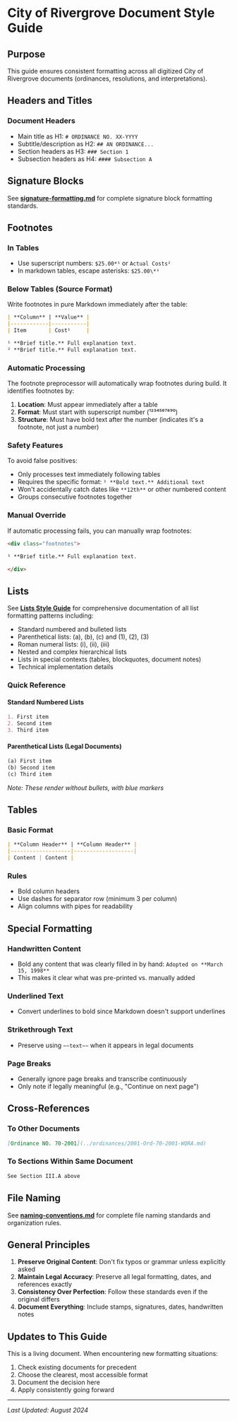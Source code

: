 # City of Rivergrove Document Style Guide

## Purpose
This guide ensures consistent formatting across all digitized City of Rivergrove documents (ordinances, resolutions, and interpretations).

## Headers and Titles

### Document Headers
- Main title as H1: `# ORDINANCE NO. XX-YYYY`
- Subtitle/description as H2: `## AN ORDINANCE...`
- Section headers as H3: `### Section 1`
- Subsection headers as H4: `#### Subsection A`

## Signature Blocks

See **[signature-formatting.md](signature-formatting.md)** for complete signature block formatting standards.

## Footnotes

### In Tables
- Use superscript numbers: `$25.00*¹` or `Actual Costs²`
- In markdown tables, escape asterisks: `$25.00\*¹`

### Below Tables (Source Format)
Write footnotes in pure Markdown immediately after the table:

```markdown
| **Column** | **Value** |
|------------|-----------|
| Item       | Cost¹     |

¹ **Brief title.** Full explanation text.
² **Brief title.** Full explanation text.
```

### Automatic Processing
The footnote preprocessor will automatically wrap footnotes during build. It identifies footnotes by:
1. **Location**: Must appear immediately after a table
2. **Format**: Must start with superscript number (¹²³⁴⁵⁶⁷⁸⁹⁰)
3. **Structure**: Must have bold text after the number (indicates it's a footnote, not just a number)

### Safety Features
To avoid false positives:
- Only processes text immediately following tables
- Requires the specific format: `¹ **Bold text.** Additional text`
- Won't accidentally catch dates like `**12th**` or other numbered content
- Groups consecutive footnotes together

### Manual Override
If automatic processing fails, you can manually wrap footnotes:

```markdown
<div class="footnotes">

¹ **Brief title.** Full explanation text.

</div>
```

## Lists

See **[Lists Style Guide](lists.md)** for comprehensive documentation of all list formatting patterns including:
- Standard numbered and bulleted lists
- Parenthetical lists: (a), (b), (c) and (1), (2), (3)
- Roman numeral lists: (i), (ii), (iii)
- Nested and complex hierarchical lists
- Lists in special contexts (tables, blockquotes, document notes)
- Technical implementation details

### Quick Reference

#### Standard Numbered Lists
```markdown
1. First item
2. Second item
3. Third item
```

#### Parenthetical Lists (Legal Documents)
```markdown
(a) First item
(b) Second item
(c) Third item
```
*Note: These render without bullets, with blue markers*

## Tables

### Basic Format
```markdown
| **Column Header** | **Column Header** |
|-------------------|-------------------|
| Content | Content |
```

### Rules
- Bold column headers
- Use dashes for separator row (minimum 3 per column)
- Align columns with pipes for readability

## Special Formatting

### Handwritten Content
- Bold any content that was clearly filled in by hand: `Adopted on **March 15, 1998**`
- This makes it clear what was pre-printed vs. manually added

### Underlined Text
- Convert underlines to bold since Markdown doesn't support underlines

### Strikethrough Text
- Preserve using `~~text~~` when it appears in legal documents

### Page Breaks
- Generally ignore page breaks and transcribe continuously
- Only note if legally meaningful (e.g., "Continue on next page")

## Cross-References

### To Other Documents
```markdown
[Ordinance NO. 70-2001](../ordinances/2001-Ord-70-2001-WQRA.md)
```

### To Sections Within Same Document
```markdown
See Section III.A above
```

## File Naming

See **[naming-conventions.md](naming-conventions.md)** for complete file naming standards and organization rules.

## General Principles

1. **Preserve Original Content**: Don't fix typos or grammar unless explicitly asked
2. **Maintain Legal Accuracy**: Preserve all legal formatting, dates, and references exactly
3. **Consistency Over Perfection**: Follow these standards even if the original differs
4. **Document Everything**: Include stamps, signatures, dates, handwritten notes

## Updates to This Guide

This is a living document. When encountering new formatting situations:
1. Check existing documents for precedent
2. Choose the clearest, most accessible format
3. Document the decision here
4. Apply consistently going forward

---

*Last Updated: August 2024*